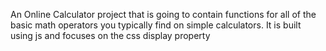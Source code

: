 An Online Calculator project that is going to contain functions for all of the basic math operators you typically find on simple calculators.
It is built using js and focuses on the css display property
